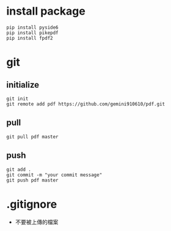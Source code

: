 # install package
```
pip install pyside6
pip install pikepdf
pip install fpdf2
```
# git
## initialize
```
git init
git remote add pdf https://github.com/gemini910610/pdf.git
```
## pull
```
git pull pdf master
```
## push
```
git add .
git commit -m "your commit message"
git push pdf master
```
# .gitignore
* 不要被上傳的檔案
